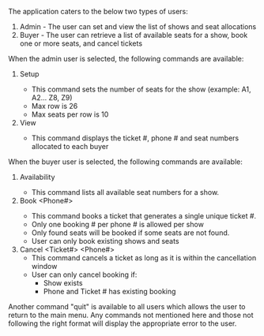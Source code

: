 The application caters to the below two types of users:
  
1. Admin - The user can set and view the list of shows and seat allocations
2. Buyer - The user can retrieve a list of available seats for a show, book one or more seats, and cancel tickets
  
When the admin user is selected, the following commands are available:
1. Setup <Show Number> <Number of Rows> <Number of seats per row> <Cancellation window in minutes>
   - This command sets the number of seats for the show (example: A1, A2... Z8, Z9)
   - Max row is 26
   - Max seats per row is 10
2. View <Show Number>
   - This command displays the ticket #, phone # and seat numbers allocated to each buyer
   
When the buyer user is selected, the following commands are available:
1. Availability <Show Number>
   - This command lists all available seat numbers for a show.
2. Book <Show Number> <Phone#> <Comma separated list of seats>
   - This command books a ticket that generates a single unique ticket #.
   - Only one booking # per phone # is allowed per show
   - Only found seats will be booked if some seats are not found.
   - User can only book existing shows and seats
3. Cancel <Ticket#> <Phone#>
   - This command cancels a ticket as long as it is within the cancellation window
   - User can only cancel booking if:
     - Show exists
     - Phone and Ticket # has existing booking
  
Another command "quit" is available to all users which allows the user to return to the main menu.
Any commands not mentioned here and those not following the right format will display the appropriate error to the user.
